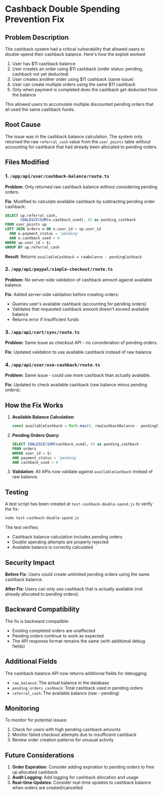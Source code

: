 # Cashback Double Spending Prevention Fix

## Problem Description

The cashback system had a critical vulnerability that allowed users to double-spend their cashback balance. Here's how the exploit worked:

1. User has $11 cashback balance
2. User creates an order using $11 cashback (order status: pending, cashback not yet deducted)
3. User creates another order using $11 cashback (same issue)
4. User can create multiple orders using the same $11 cashback
5. Only when payment is completed does the cashback get deducted from the balance

This allowed users to accumulate multiple discounted pending orders that all used the same cashback funds.

## Root Cause

The issue was in the cashback balance calculation. The system only returned the raw `referral_cash` value from the `user_points` table without accounting for cashback that had already been allocated to pending orders.

## Files Modified

### 1. `/app/api/user/cashback-balance/route.ts`
**Problem**: Only returned raw cashback balance without considering pending orders.

**Fix**: Modified to calculate available cashback by subtracting pending order cashback:
```sql
SELECT up.referral_cash,
       COALESCE(SUM(o.cashback_used), 0) as pending_cashback
FROM user_points up
LEFT JOIN orders o ON o.user_id = up.user_id 
  AND o.payment_status = 'pending' 
  AND o.cashback_used > 0
WHERE up.user_id = $1
GROUP BY up.referral_cash
```

**Result**: Returns `availableCashback = rawBalance - pendingCashback`

### 2. `/app/api/paypal/simple-checkout/route.ts`
**Problem**: No server-side validation of cashback amount against available balance.

**Fix**: Added server-side validation before creating orders:
- Queries user's available cashback (accounting for pending orders)
- Validates that requested cashback amount doesn't exceed available balance
- Returns error if insufficient funds

### 3. `/app/api/cart/sync/route.ts`
**Problem**: Same issue as checkout API - no consideration of pending orders.

**Fix**: Updated validation to use available cashback instead of raw balance.

### 4. `/app/api/user/use-cashback/route.ts`
**Problem**: Same issue - could use more cashback than actually available.

**Fix**: Updated to check available cashback (raw balance minus pending orders).

## How the Fix Works

1. **Available Balance Calculation**: 
   ```javascript
   const availableCashback = Math.max(0, rawCashbackBalance - pendingCashback)
   ```

2. **Pending Orders Query**:
   ```sql
   SELECT COALESCE(SUM(cashback_used), 0) as pending_cashback
   FROM orders 
   WHERE user_id = $1 
   AND payment_status = 'pending'
   AND cashback_used > 0
   ```

3. **Validation**: All APIs now validate against `availableCashback` instead of raw balance.

## Testing

A test script has been created at `test-cashback-double-spend.js` to verify the fix:

```bash
node test-cashback-double-spend.js
```

The test verifies:
- Cashback balance calculation includes pending orders
- Double spending attempts are properly rejected
- Available balance is correctly calculated

## Security Impact

**Before Fix**: Users could create unlimited pending orders using the same cashback balance.

**After Fix**: Users can only use cashback that is actually available (not already allocated to pending orders).

## Backward Compatibility

The fix is backward compatible:
- Existing completed orders are unaffected
- Pending orders continue to work as expected
- The API response format remains the same (with additional debug fields)

## Additional Fields

The cashback balance API now returns additional fields for debugging:
- `raw_balance`: The actual balance in the database
- `pending_orders_cashback`: Total cashback used in pending orders
- `referral_cash`: The available balance (raw - pending)

## Monitoring

To monitor for potential issues:
1. Check for users with high pending cashback amounts
2. Monitor failed checkout attempts due to insufficient cashback
3. Review order creation patterns for unusual activity

## Future Considerations

1. **Order Expiration**: Consider adding expiration to pending orders to free up allocated cashback
2. **Audit Logging**: Add logging for cashback allocation and usage
3. **Real-time Updates**: Consider real-time updates to cashback balance when orders are created/cancelled 